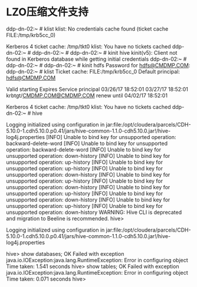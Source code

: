 # LZO压缩文件支持

ddp-dn-02:~ # klist
klist: No credentials cache found (ticket cache FILE:/tmp/krb5cc_0)


Kerberos 4 ticket cache: /tmp/tkt0
klist: You have no tickets cached
ddp-dn-02:~ # 
ddp-dn-02:~ # 
ddp-dn-02:~ # kinit hive
kinit(v5): Client not found in Kerberos database while getting initial credentials
ddp-dn-02:~ # 
ddp-dn-02:~ # 
ddp-dn-02:~ # kinit hdfs
Password for hdfs@CMDMP.COM: 
ddp-dn-02:~ # klist
Ticket cache: FILE:/tmp/krb5cc_0
Default principal: hdfs@CMDMP.COM

Valid starting     Expires            Service principal
03/26/17 18:52:01  03/27/17 18:52:01  krbtgt/CMDMP.COM@CMDMP.COM
	renew until 04/02/17 18:52:01


Kerberos 4 ticket cache: /tmp/tkt0
klist: You have no tickets cached
ddp-dn-02:~ # hive

Logging initialized using configuration in jar:file:/opt/cloudera/parcels/CDH-5.10.0-1.cdh5.10.0.p0.41/jars/hive-common-1.1.0-cdh5.10.0.jar!/hive-log4j.properties
[INFO] Unable to bind key for unsupported operation: backward-delete-word
[INFO] Unable to bind key for unsupported operation: backward-delete-word
[INFO] Unable to bind key for unsupported operation: down-history
[INFO] Unable to bind key for unsupported operation: up-history
[INFO] Unable to bind key for unsupported operation: up-history
[INFO] Unable to bind key for unsupported operation: down-history
[INFO] Unable to bind key for unsupported operation: up-history
[INFO] Unable to bind key for unsupported operation: down-history
[INFO] Unable to bind key for unsupported operation: up-history
[INFO] Unable to bind key for unsupported operation: down-history
[INFO] Unable to bind key for unsupported operation: up-history
[INFO] Unable to bind key for unsupported operation: down-history
WARNING: Hive CLI is deprecated and migration to Beeline is recommended.
hive> 





Logging initialized using configuration in jar:file:/opt/cloudera/parcels/CDH-5.10.0-1.cdh5.10.0.p0.41/jars/hive-common-1.1.0-cdh5.10.0.jar!/hive-log4j.properties


hive> show databases;
OK
Failed with exception java.io.IOException:java.lang.RuntimeException: Error in configuring object
Time taken: 1.541 seconds
hive> show tables;
OK
Failed with exception java.io.IOException:java.lang.RuntimeException: Error in configuring object
Time taken: 0.071 seconds
hive> 


